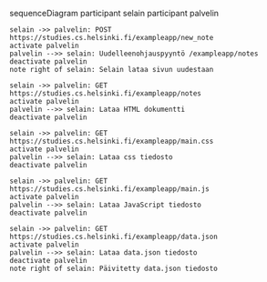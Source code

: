sequenceDiagram
    participant selain 
    participant palvelin 

    selain ->> palvelin: POST https://studies.cs.helsinki.fi/exampleapp/new_note
    activate palvelin
    palvelin -->> selain: Uudelleenohjauspyyntö /exampleapp/notes
    deactivate palvelin 
    note right of selain: Selain lataa sivun uudestaan

    selain ->> palvelin: GET https://studies.cs.helsinki.fi/exampleapp/notes
    activate palvelin
    palvelin -->> selain: Lataa HTML dokumentti
    deactivate palvelin 

    selain ->> palvelin: GET https://studies.cs.helsinki.fi/exampleapp/main.css
    activate palvelin
    palvelin -->> selain: Lataa css tiedosto
    deactivate palvelin 

    selain ->> palvelin: GET https://studies.cs.helsinki.fi/exampleapp/main.js
    activate palvelin
    palvelin -->> selain: Lataa JavaScript tiedosto
    deactivate palvelin 

    selain ->> palvelin: GET https://studies.cs.helsinki.fi/exampleapp/data.json
    activate palvelin
    palvelin -->> selain: Lataa data.json tiedosto 
    deactivate palvelin 
    note right of selain: Päivitetty data.json tiedosto    
